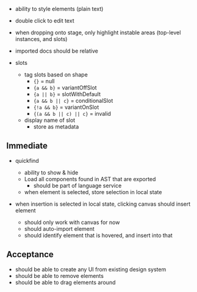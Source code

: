 - ability to style elements (plain text)
- double click to edit text

- when dropping onto stage, only highlight instable areas (top-level instances, and slots)
- imported docs should be relative
- slots
  - tag slots based on shape
    - `{}` = null
    - `{a && b}` = variantOffSlot
    - `{a || b}` = slotWithDefault
    - `{a && b || c}` = conditionalSlot
    - `{!a && b}` = variantOnSlot
    - `{(a && b || c) || c}` = invalid
  - display name of slot  
    - store as metadata

## Immediate

- quickfind
  - ability to show & hide
  - Load all components found in AST that are exported
    - should be part of language service
  - when element is selected, store selection in local state

- when insertion is selected in local state, clicking canvas should insert element
  - should only work with canvas for now
  - should auto-import element
  - should identify element that is hovered, and insert into that


## Acceptance

- should be able to create any UI from existing design system
- should be able to remove elements
- should be able to drag elements around

